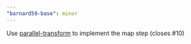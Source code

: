 ```yaml
---
"barnard59-base": minor
---
```


Use [parallel-transform](https://npm.im/parallel-transform) to implement the map step (closes #10)
